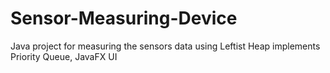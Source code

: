 # Sensor-Measuring-Device
Java project for measuring the sensors data using Leftist Heap implements Priority Queue, JavaFX UI
